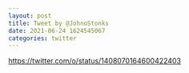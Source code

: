 ```yaml
--- 
layout: post 
title: Tweet by @JohnoStonks 
date: 2021-06-24 1624545067 
categories: twitter 
--- 
```

https://twitter.com/o/status/1408070164600422403